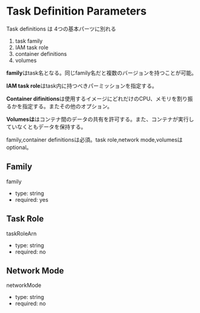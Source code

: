 Task Definition Parameters
==========================
Task definitions は 4つの基本パーツに別れる

1. task family
2. IAM task role
3. container definitions
4. volumes




**family**はtask名となる。同じfamily名だと複数のバージョンを持つことが可能。

**IAM task role**はtask内に持つべきパーミッションを指定する。

**Container difinitions**は使用するイメージにどれだけのCPU、メモリを割り振るかを指定する。またその他のオプション。

**Volumesは**はコンテナ間のデータの共有を許可する。また、コンテナが実行していなくともデータを保持する。

family,container definitionsは必須。task role,network mode,volumesはoptional。






Family
------------

family

* type: string
* required: yes



Task Role
--------------
taskRoleArn

* type: string
* required: no

Network Mode
-------------
networkMode

* type: string
* required: no
